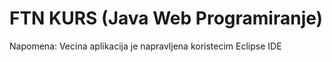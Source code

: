 # FTN KURS (Java Web Programiranje)

Napomena: Vecina aplikacija je napravljena koristecim Eclipse IDE
